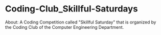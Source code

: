 # Coding-Club_Skillful-Saturdays
About:  A Coding Competition called "Skillful Saturday" that is organized by the Coding Club of the Computer Engineering Department.
